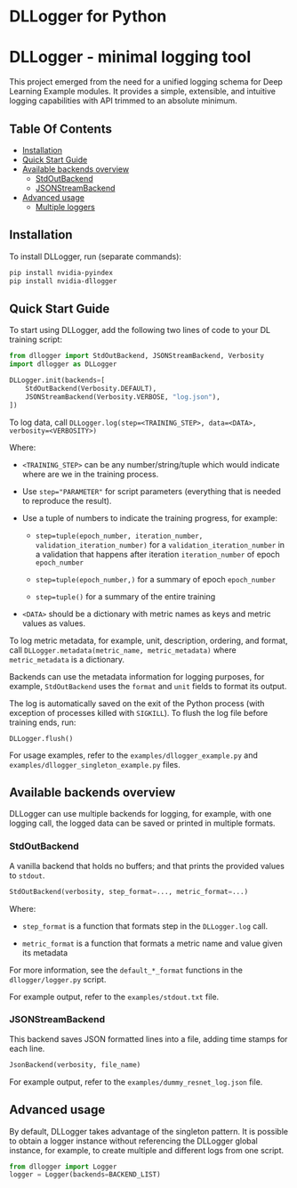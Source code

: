 # DLLogger for Python
# DLLogger - minimal logging tool

This project emerged from the need for a unified logging schema for Deep Learning Example modules. It provides a simple, extensible, and intuitive logging capabilities with API trimmed to an absolute minimum.

## Table Of Contents

- [Installation](#installation)
- [Quick Start Guide](#quick-start-guide)
- [Available backends overview](#available-backends-overview)
  * [StdOutBackend](#stdoutbackend)
  * [JSONStreamBackend](#jsonstreambackend)
- [Advanced usage](#advanced-usage)
  * [Multiple loggers](#multiple-loggers)


## Installation

To install DLLogger, run (separate commands):

```bash
pip install nvidia-pyindex
pip install nvidia-dllogger
```

## Quick Start Guide

To start using DLLogger, add the following two lines of code to your DL training script:

```python
from dllogger import StdOutBackend, JSONStreamBackend, Verbosity
import dllogger as DLLogger

DLLogger.init(backends=[
    StdOutBackend(Verbosity.DEFAULT),
    JSONStreamBackend(Verbosity.VERBOSE, "log.json"),
])
```

To log data, call `DLLogger.log(step=<TRAINING_STEP>, data=<DATA>, verbosity=<VERBOSITY>)`

Where:

- `<TRAINING_STEP>` can be any number/string/tuple which would indicate where are we in the training process.

- Use `step="PARAMETER"` for script parameters (everything that is needed to reproduce the result).

- Use a tuple of numbers to indicate the training progress, for example:

  - `step=tuple(epoch_number, iteration_number, validation_iteration_number)` for a `validation_iteration_number` in a validation that happens after iteration `iteration_number` of epoch `epoch_number`

  - `step=tuple(epoch_number,)` for a summary of epoch `epoch_number`

  - `step=tuple()` for a summary of the entire training

- `<DATA>` should be a dictionary with metric names as keys and metric values as values.

To log metric metadata, for example, unit, description, ordering, and format, call `DLLogger.metadata(metric_name, metric_metadata)` where `metric_metadata` is a dictionary.

Backends can use the metadata information for logging purposes, for example, `StdOutBackend` uses the `format` and `unit` fields to format its output.

The log is automatically saved on the exit of the Python process (with exception of processes killed with `SIGKILL`). To flush the log file before training ends, run:

```
DLLogger.flush()
```

For usage examples, refer to the `examples/dllogger_example.py` and `examples/dllogger_singleton_example.py` files.

## Available backends overview

DLLogger can use multiple backends for logging, for example, with one logging call, the logged data can be saved or printed in multiple formats.

### StdOutBackend

A vanilla backend that holds no buffers; and that prints the provided values to `stdout`.

```python
StdOutBackend(verbosity, step_format=..., metric_format=...)
```

Where:

- `step_format` is a function that formats step in the `DLLogger.log` call.

- `metric_format` is a function that formats a metric name and value given its metadata

For more information, see the `default_*_format` functions in the `dllogger/logger.py` script.

For example output, refer to the `examples/stdout.txt` file.


### JSONStreamBackend

This backend saves JSON formatted lines into a file, adding time stamps for each line.

```python
JsonBackend(verbosity, file_name)
```

For example output, refer to the `examples/dummy_resnet_log.json` file.


## Advanced usage

By default, DLLogger takes advantage of the singleton pattern.
It is possible to obtain a logger instance without referencing the DLLogger global instance,
for example, to create multiple and different logs from one script.

```python
from dllogger import Logger
logger = Logger(backends=BACKEND_LIST)
```
